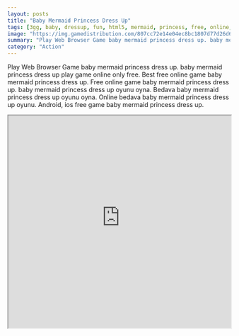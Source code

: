 ```yaml
---
layout: posts
title: "Baby Mermaid Princess Dress Up"
tags: [3gg, baby, dressup, fun, html5, mermaid, princess, free, online, games, oyna, game, free, games, play, play, games]
image: "https://img.gamedistribution.com/807cc72e14e04ec8bc1807d77d26d675.jpg"
summary: "Play Web Browser Game baby mermaid princess dress up. baby mermaid princess dress up play game online only free. Best free online game baby mermaid princess dress up. Free online game baby mermaid princess dress up. baby mermaid princess dress up oyunu oyna. Bedava baby mermaid princess dress up oyunu oyna. Online bedava baby mermaid princess dress up oyunu. Android, ios free game baby mermaid princess dress up."
category: "Action"
---
```


Play Web Browser Game baby mermaid princess dress up. baby mermaid princess dress up play game online only free. Best free online game baby mermaid princess dress up. Free online game baby mermaid princess dress up. baby mermaid princess dress up oyunu oyna. Bedava baby mermaid princess dress up oyunu oyna. Online bedava baby mermaid princess dress up oyunu. Android, ios free game baby mermaid princess dress up.

<iframe width="100%" height="480px;" src="https://html5.gamedistribution.com/807cc72e14e04ec8bc1807d77d26d675/"></iframe>